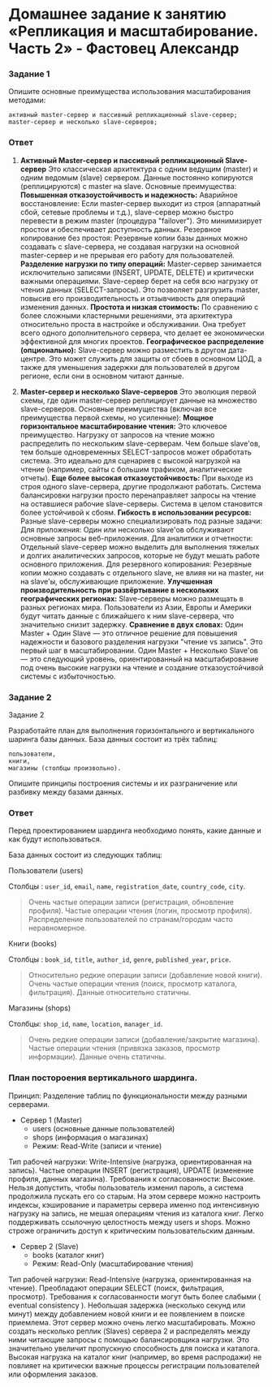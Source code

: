 # Домашнее задание к занятию «Репликация и масштабирование. Часть 2» - Фастовец Александр

### Задание 1

Опишите основные преимущества использования масштабирования методами:

    активный master-сервер и пассивный репликационный slave-сервер;
    master-сервер и несколько slave-серверов;

### Ответ

1. **Активный Master-сервер и пассивный репликационный Slave-сервер**
Это классическая архитектура с одним ведущим (master) и одним ведомым (slave) сервером. Данные постоянно копируются (реплицируются) с master на slave.
Основные преимущества:
    **Повышенная отказоустойчивость и надежность:**
        Аварийное восстановление: Если master-сервер выходит из строя (аппаратный сбой, сетевые проблемы и т.д.), slave-сервер можно быстро перевести в режим master (процедура "failover"). Это минимизирует простои и обеспечивает доступность данных.
        Резервное копирование без простоя: Резервные копии базы данных можно создавать с slave-сервера, не создавая нагрузки на основной master-сервер и не прерывая его работу для пользователей.
    **Разделение нагрузки по типу операций:**
        Master-сервер занимается исключительно записями (INSERT, UPDATE, DELETE) и критически важными операциями.
        Slave-сервер берет на себя всю нагрузку от чтения данных (SELECT-запросы). Это позволяет разгрузить master, повысив его производительность и отзывчивость для операций изменения данных.
    **Простота и низкая стоимость:**
        По сравнению с более сложными кластерными решениями, эта архитектура относительно проста в настройке и обслуживании.
        Она требует всего одного дополнительного сервера, что делает ее экономически эффективной для многих проектов.
    **Географическое распределение (опционально):**
        Slave-сервер можно разместить в другом дата-центре. Это может служить для защиты от сбоев в основном ЦОД, а также для уменьшения задержки для пользователей в другом регионе, если они в основном читают данные.

2. **Master-сервер и несколько Slave-серверов**
Это эволюция первой схемы, где один master-сервер реплицирует данные на множество slave-серверов.
Основные преимущества (включая все преимущества первой схемы, но усиленные):
    **Мощное горизонтальное масштабирование чтения:**
        Это ключевое преимущество. Нагрузку от запросов на чтение можно распределить по нескольким slave-серверам. Чем больше slave'ов, тем больше одновременных SELECT-запросов может обработать система. Это идеально для сценариев с высокой нагрузкой на чтение (например, сайты с большим трафиком, аналитические отчеты).
    **Еще более высокая отказоустойчивость:**
        При выходе из строя одного slave-сервера, другие продолжают работать. Система балансировки нагрузки просто перенаправляет запросы на чтение на оставшиеся рабочие slave-серверы. Система в целом становится более устойчивой к сбоям.
    **Гибкость в использовании ресурсов:**
        Разные slave-серверы можно специализировать под разные задачи:
            Для приложения: Один или несколько slave'ов обслуживают основные запросы веб-приложения.
            Для аналитики и отчетности: Отдельный slave-сервер можно выделить для выполнения тяжелых и долгих аналитических запросов, которые не будут мешать работе основного приложения.
            Для резервного копирования: Резервные копии можно создавать с отдельного slave, не влияя ни на master, ни на slave'ы, обслуживающие приложение.
    **Улучшенная производительность при развёртывание в нескольких географических регионах:**
        Slave-серверы можно размещать в разных регионах мира. Пользователи из Азии, Европы и Америки будут читать данные с ближайшего к ним slave-сервера, что значительно снизит задержку.
**Сравнение в двух словах:**
    Один Master + Один Slave — это отличное решение для повышения надежности и базового разделения нагрузки "чтение vs запись". Это первый шаг в масштабировании.
    Один Master + Несколько Slave'ов — это следующий уровень, ориентированный на масштабирование под очень высокие нагрузки на чтение и создание отказоустойчивой системы с избыточностью.

### Задание 2
Задание 2

Разработайте план для выполнения горизонтального и вертикального шаринга базы данных. База данных состоит из трёх таблиц:

    пользователи,
    книги,
    магазины (столбцы произвольно).

Опишите принципы построения системы и их разграничение или разбивку между базами данных.


### Ответ 
Перед проектированием шардинга необходимо понять, какие данные и как будут использоваться.

База данных состоит из следующих таблиц:

Пользователи (users)

Столбцы : ```user_id```, ```email```, ```name```, ```registration_date```, ```country_code```, ```city```.
> Очень частые операции записи (регистрация, обновление профиля). Частые операции чтения (логин, просмотр профиля). Распределение пользователей по странам/городам часто неравномерное.

Книги (books)

Столбцы : ```book_id```, ```title```, ```author_id```, ```genre```, ```published_year```, ```price```.
> Относительно редкие операции записи (добавление новой книги). Очень частые операции чтения (поиск, просмотр каталога, фильтрация). Данные относительно статичны.

Магазины (shops)

Столбцы: ```shop_id```, ```name```, ```location```, ```manager_id```.
> Очень редкие операции записи (добавление/закрытие магазина). Частые операции чтения (привязка заказов, просмотр информации). Данные очень статичны.

### План постороения вертикального шардинга.

Принцип: Разделение таблиц по функциональности между разными серверами.

- Сервер 1 (Master)
   - users (основные данные пользователей)
   - shops (информация о магазинах)
   - Режим: Read-Write (записи и чтение)
     
Тип рабочей нагрузки: Write-Intensive (нагрузка, ориентированная на запись). Частые операции INSERT (регистрация), UPDATE (изменение профиля, данных магазина). Требования к согласованности: Высокие. Нельзя допустить, чтобы пользователь изменил пароль, а система продолжила пускать его со старым. На этом сервере можно настроить индексы, кэширование и параметры сервера именно под интенсивную нагрузку на запись, не мешая операциям чтения из каталога книг. Легко поддерживать ссылочную целостность между users и shops. Можно строже ограничить доступ к критическим пользовательским данным.
   
- Сервер 2 (Slave)
   - books (каталог книг)
   - Режим: Read-Only (масштабирование чтения)
 
Тип рабочей нагрузки: Read-Intensive (нагрузка, ориентированная на чтение). Преобладают операции SELECT (поиск, фильтрация, просмотр). Требования к согласованности могут быть более слабыми ( eventual consistency ). Небольшая задержка (несколько секунд или минут) между добавлением новой книги и ее появлением в поиске приемлема. Этот сервер можно очень легко масштабировать. Можно создать несколько реплик (Slaves) сервера 2 и распределять между ними читающие запросы с помощью балансировщика нагрузки. Это значительно увеличит пропускную способность для поиска и каталога. Высокая нагрузка на каталог книг (например, во время распродажи) не повлияет на критически важные процессы регистрации пользователей или оформления заказов.


 
